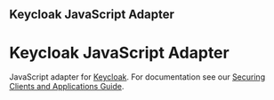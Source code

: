 ## Keycloak JavaScript Adapter

Keycloak JavaScript Adapter
===========================

JavaScript adapter for [Keycloak](http://www.keycloak.org/). 
For documentation see our [Securing Clients and Applications Guide](http://www.keycloak.org/docs/latest/securing_apps/index.html#_javascript_adapter).
